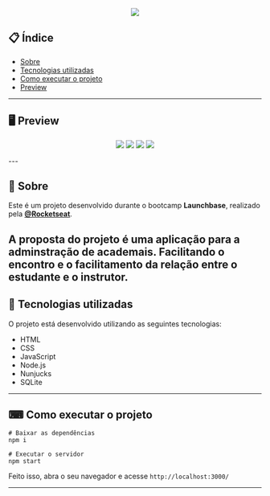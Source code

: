 <p align="center">
  <img src="https://storage.googleapis.com/golden-wind/bootcamp-launchbase/logo.png" >
</p>

<div align="center">

</div>

## 📋 Índice

- [Sobre](#-Sobre)
- [Tecnologias utilizadas](#-Tecnologias-utilizadas)
- [Como executar o projeto](#-Como-executar-o-projeto)
- [Preview](#-Preview)

---

## 🖥 Preview 

<p align="center">
  <img src="https://ik.imagekit.io/uafxvegvbr1/gym1_hlbV2g7jF.jpg" >
  <img src="https://ik.imagekit.io/uafxvegvbr1/Screenshot_3_0S2qJaoB_.jpg">
  <img src="https://ik.imagekit.io/uafxvegvbr1/Screenshot_1_1ThRm1Q9Y.jpg">
  <img src="https://ik.imagekit.io/uafxvegvbr1/Screenshot_4_-802lS1baq.jpg">
</p>
---

## 📖 Sobre 

Este é um projeto desenvolvido durante o bootcamp **Launchbase**, realizado pela **[@Rocketseat](https://github.com/Rocketseat)**.

A proposta do projeto é uma aplicação para a adminstração de academais. Facilitando o encontro e o facilitamento da relação entre o estudante e o instrutor.
--- 

## 🚀 Tecnologias utilizadas

O projeto está desenvolvido utilizando as seguintes tecnologias:

- HTML
- CSS
- JavaScript
- Node.js 
- Nunjucks 
- SQLite 

--- 

## ⌨ Como executar o projeto

```
# Baixar as dependências
npm i

# Executar o servidor
npm start
```

Feito isso, abra o seu navegador e acesse `http://localhost:3000/`

---
